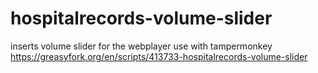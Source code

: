 # hospitalrecords-volume-slider
inserts volume slider for the webplayer
use with tampermonkey
https://greasyfork.org/en/scripts/413733-hospitalrecords-volume-slider